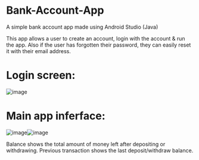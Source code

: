 # Bank-Account-App
A simple bank account app made using Android Studio (Java)

This app allows a user to create an account, login with the account & run the app. Also if the user has forgotten their password, they can easily reset it with their email address.

# Login screen:
![image](https://user-images.githubusercontent.com/58964916/150178998-b0434651-5300-4a58-9be3-fd6cc03eb8fa.png)

# Main app inferface:
![image](https://user-images.githubusercontent.com/58964916/150180560-5658fea2-a2da-4127-8609-bc6af75de7ce.png)![image](https://user-images.githubusercontent.com/58964916/150180473-f332843b-63cf-433a-994f-4d856fafd535.png)

Balance shows the total amount of money left after depositing or withdrawing. Previous transaction shows the last deposit/withdraw balance.
